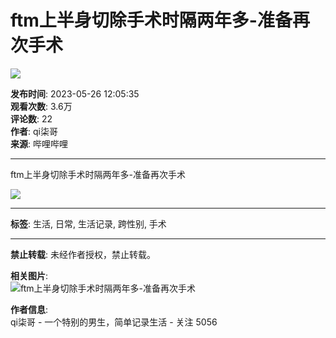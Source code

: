 # ftm上半身切除手术时隔两年多-准备再次手术

![](//i0.hdslb.com/bfs/archive/8a1cfa43b2ebd175360e469e9f51a885d5242d22.jpg@100w_100h_1c.webp)

**发布时间**: 2023-05-26 12:05:35  
**观看次数**: 3.6万  
**评论数**: 22  
**作者**: qi柒哥  
**来源**: 哔哩哔哩  

---

ftm上半身切除手术时隔两年多-准备再次手术

![](//i0.hdslb.com/bfs/face/c0724789a9b963258bb9a851cd3dd6a7470f4936.jpg@96w.webp)

---

**标签**: 生活, 日常, 生活记录, 跨性别, 手术

---

**禁止转载**: 未经作者授权，禁止转载。

**相关图片**:  
![ftm上半身切除手术时隔两年多-准备再次手术](//i0.hdslb.com/bfs/archive/8a1cfa43b2ebd175360e469e9f51a885d5242d22.jpg@518w_290h_1c_!web-video-share-cover.webp)

**作者信息**:  
qi柒哥 - 一个特别的男生，简单记录生活 - 关注 5056